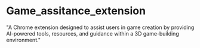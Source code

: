 # Game_assitance_extension
"A Chrome extension designed to assist users in game creation by providing AI-powered tools, resources, and guidance within a 3D game-building environment."
